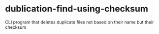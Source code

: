# dublication-find-using-checksum
CLI program that deletes duplicate files not based on their name but their checksum

